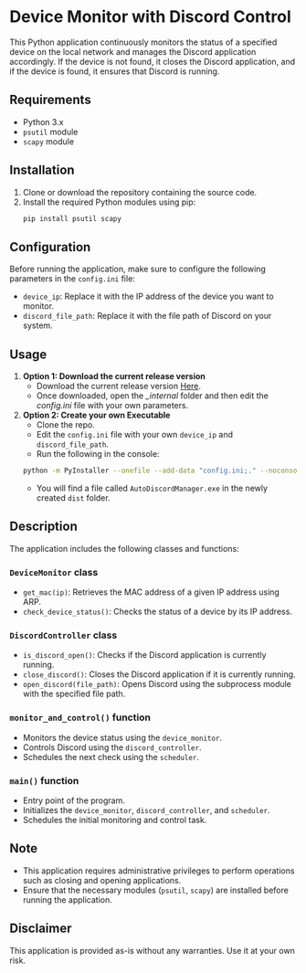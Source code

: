 # Device Monitor with Discord Control

This Python application continuously monitors the status of a specified device on the local network and manages the Discord application accordingly. If the device is not found, it closes the Discord application, and if the device is found, it ensures that Discord is running.

## Requirements
- Python 3.x
- `psutil` module
- `scapy` module

## Installation
1. Clone or download the repository containing the source code.
2. Install the required Python modules using pip:
    ```bash
    pip install psutil scapy
    ```

## Configuration
Before running the application, make sure to configure the following parameters in the `config.ini` file:
- `device_ip`: Replace it with the IP address of the device you want to monitor.
- `discord_file_path`: Replace it with the file path of Discord on your system.

## Usage
1. **Option 1: Download the current release version**
    - Download the current release version [Here](https://github.com/AlecVosika/AutoDiscordManager/releases/tag/V1.1.0).
    - Once downloaded, open the *_internal* folder and then edit the *config.ini* file with your own parameters.
2. **Option 2: Create your own Executable**
    - Clone the repo.
    - Edit the `config.ini` file with your own `device_ip` and `discord_file_path`.
    - Run the following in the console:
	```bash
	python -m PyInstaller --onefile --add-data "config.ini;." --noconsole AutoDiscordManager.py
	```
    - You will find a file called `AutoDiscordManager.exe` in the newly created `dist` folder.

## Description
The application includes the following classes and functions:

### `DeviceMonitor` class
- `get_mac(ip)`: Retrieves the MAC address of a given IP address using ARP.
- `check_device_status()`: Checks the status of a device by its IP address.

### `DiscordController` class
- `is_discord_open()`: Checks if the Discord application is currently running.
- `close_discord()`: Closes the Discord application if it is currently running.
- `open_discord(file_path)`: Opens Discord using the subprocess module with the specified file path.

### `monitor_and_control()` function
- Monitors the device status using the `device_monitor`.
- Controls Discord using the `discord_controller`.
- Schedules the next check using the `scheduler`.

### `main()` function
- Entry point of the program.
- Initializes the `device_monitor`, `discord_controller`, and `scheduler`.
- Schedules the initial monitoring and control task.

## Note
- This application requires administrative privileges to perform operations such as closing and opening applications.
- Ensure that the necessary modules (`psutil`, `scapy`) are installed before running the application.

## Disclaimer
This application is provided as-is without any warranties. Use it at your own risk.
